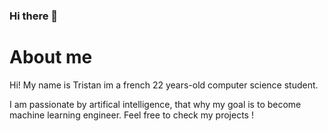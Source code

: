 ### Hi there 👋

# About me
Hi! My name is Tristan im a french 22 years-old computer science student.

I am passionate by artifical intelligence, that why my goal is to become machine learning engineer. Feel free to check my projects !
